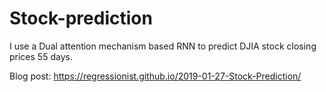 # Stock-prediction

I use a Dual attention mechanism based RNN to predict DJIA stock closing prices 55 days.

Blog post: https://regressionist.github.io/2019-01-27-Stock-Prediction/

